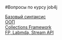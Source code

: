 #Вопросы по курсу job4j
<div id="1">
    <a href="https://darmandi.github.io/Java_intern/001.html">Базовый синтаксис</a>
</div>
<div id="2">
    <a href="https://darmandi.github.io/Java_intern/002.html">ООП</a>
</div>
<div id="3">
    <a href="https://darmandi.github.io/Java_intern/003.html">Collections Framework</a>
</div>
<div id="4">
    <a href="https://darmandi.github.io/Java_intern/004.html">FP, Labmda, Stream API</a>
</div>

